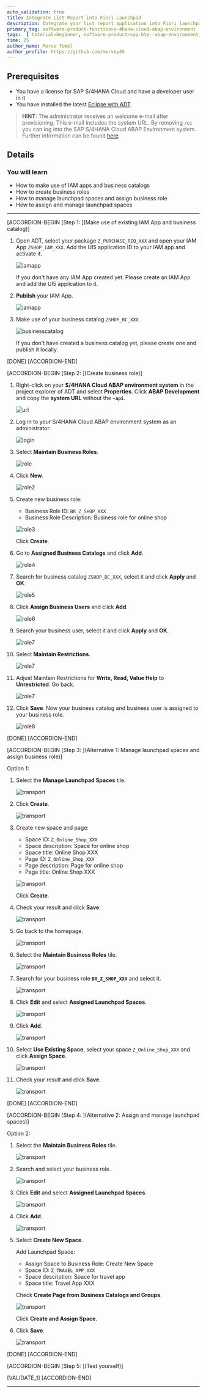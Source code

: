 ```yaml
---
auto_validation: true
title: Integrate List Report into Fiori Launchpad 
description: Integrate your list report application into Fiori launchpad.
primary_tag: software-product-function>s-4hana-cloud-abap-environment
tags:  [ tutorial>beginner, software-product>sap-btp--abap-environment, software-product-function>s-4hana-cloud-abap-environment, programming-tool>abap-development, programming-tool>abap-extensibility]
time: 25
author_name: Merve Temel
author_profile: https://github.com/mervey45
---
```


## Prerequisites  
- You have a license for SAP S/4HANA Cloud and have a developer user in it
- You have installed the latest [Eclipse with ADT](abap-install-adt).

>**HINT**: The administrator receives an welcome e-mail after provisioning. This e-mail includes the system URL. By removing `/ui` you can log into the SAP S/4HANA Cloud ABAP Environment system. Further information can be found [here](https://help.sap.com/docs/SAP_S4HANA_CLOUD/6aa39f1ac05441e5a23f484f31e477e7/4b962c243a3342189f8af460cc444883.html?locale=en-US&state=DRAFT).


## Details
### You will learn  
- How to make use of IAM apps and business catalogs
- How to create business roles
- How to manage launchpad spaces and assign business role
- How to assign and manage launchpad spaces

---

[ACCORDION-BEGIN [Step 1: ](Make use of existing IAM App and business catalog)]

  1. Open ADT, select your package `Z_PURCHASE_REQ_XXX` and open your IAM App `ZSHOP_IAM_XXX`. Add the UI5 application ID to your IAM app and activate it.

     ![iamapp](iamapp.png)

      If you don't have any IAM App created yet. Please create an IAM App and add the UI5 application to it.

  2. **Publish** your IAM App.

     ![iamapp](iamapp2.png)
  
  3. Make use of your business catalog `ZSHOP_BC_XXX`.

     ![businesscatalog](businesscatalog.png)

      If you don't have created a business catalog yet, please create one and publish it locally.


[DONE]
[ACCORDION-END]

[ACCORDION-BEGIN [Step 2: ](Create business role)]

  1. Right-click on your **S/4HANA Cloud ABAP environment system** in the project explorer of ADT and select **Properties**. Click **ABAP Development** and copy the **system URL** without the **`-api`**.

     ![url](url.png)

  2. Log in to your S/4HANA Cloud ABAP environment system as an administrator.

     ![login](login.png)

  3. Select **Maintain Business Roles**.

      ![role](role.png)

  4. Click **New**.

      ![role2](role2.png)

  5. Create new business role:
      - Business Role ID: `BR_Z_SHOP_XXX`
      - Business Role Description: Business role for online shop

       ![role3](role3.png)

      Click **Create**.


  6. Go to **Assigned Business Catalogs** and click **Add**.

       ![role4](role4.png)

  7. Search for business catalog `ZSHOP_BC_XXX`, select it and click **Apply** and **OK**.

       ![role5](role5.png)

  8. Click **Assign Business Users** and click **Add**.

       ![role6](role6.png)

  9. Search your business user, select it and click **Apply** and **OK**.

       ![role7](role7.png)

 10. Select **Maintain Restrictions**.

       ![role7](role8.png)

 11. Adjust Maintain Restrictions for **Write, Read, Value Help** to **Unrestricted**. Go back.

      ![role7](role9.png)

 12. Click **Save**. Now your business catalog and business user is assigned to your business role.

       ![role8](role10.png)

[DONE]
[ACCORDION-END]


[ACCORDION-BEGIN [Step 3: ](Alternative 1: Manage launchpad spaces and assign business role)]

Option 1:

  1.  Select the **Manage Launchpad Spaces** tile.

      ![transport](space.png)

  2. Click **Create**.

      ![transport](space2.png)

  3. Create new space and page:
       - Space ID: `Z_Online_Shop_XXX`
       - Space description: Space for online shop
       - Space title: Online Shop XXX
       - Page ID: `Z_Online_Shop_XXX`
       - Page description: Page for online shop
       - Page title: Online Shop XXX

      ![transport](space3.png)

      Click **Create**.

  4. Check your result and click **Save**.

      ![transport](space4.png)

  6. Go back to the homepage.

      ![transport](space5.png)

  7. Select the **Maintain Business Roles** tile.

      ![transport](space6.png)

  8. Search for your business role **`BR_Z_SHOP_XXX`** and select it.

      ![transport](space7.png)

  9. Click **Edit** and select **Assigned Launchpad Spaces**.

      ![transport](space8.png)

 10. Click **Add**.

      ![transport](space9.png)

 11. Select **Use Existing Space**, select your space `Z_Online_Shop_XXX` and click **Assign Space**.

      ![transport](space10.png)


 12. Check your result and click **Save**.

      ![transport](space11.png)

[DONE]
[ACCORDION-END]

[ACCORDION-BEGIN [Step 4: ](Alternative 2: Assign and manage launchpad spaces)]

Option 2:

  1. Select the **Maintain Business Roles** tile.

       ![transport](brole.png)

  2. Search and select your business role.

        ![transport](brolenew.png)

  3. Click **Edit** and select **Assigned Launchpad Spaces**.

       ![transport](brole2.png)

  4. Click **Add**.

      ![transport](brole3.png)

  5. Select **Create New Space**.

     Add Launchpad Space:
       - Assign Space to Business Role: Create New Space
       - Space ID: `Z_TRAVEL_APP_XXX`
       - Space description: Space for travel app
       - Space title: Travel App XXX

      Check **Create Page from Business Catalogs and Groups**.

       ![transport](brole4.png)

      Click **Create and Assign Space**.

  7. Click **Save**.

       ![transport](brole5.png)



[DONE]
[ACCORDION-END]



[ACCORDION-BEGIN [Step 5: ](Test yourself)]

[VALIDATE_1]
[ACCORDION-END]

---
